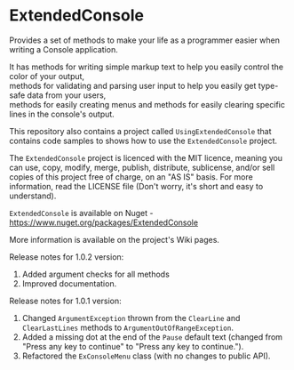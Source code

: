 # ExtendedConsole
Provides a set of methods to make your life as a programmer easier when writing a Console application.

It has methods for writing simple markup text to help you easily control the color of your output,  
methods for validating and parsing user input to help you easily get type-safe data from your users,  
methods for easily creating menus and methods for easily clearing specific lines in the console's output.

This repository also contains a project called `UsingExtendedConsole` that contains code samples to shows how to use the `ExtendedConsole` project.

The `ExtendedConsole` project is licenced with the MIT licence, meaning you can use, copy, modify, merge, publish, distribute, sublicense, and/or sell
copies of this project free of charge, on an "AS IS" basis. For more information, read the LICENSE file (Don't worry, it's short and easy to understand). 

`ExtendedConsole` is available on Nuget - https://www.nuget.org/packages/ExtendedConsole

More information is available on the project's Wiki pages.

Release notes for 1.0.2 version:

1. Added argument checks for all methods
2. Improved documentation.

Release notes for 1.0.1 version:

1. Changed `ArgumentException` thrown from the `ClearLine` and `ClearLastLines` methods to `ArgumentOutOfRangeException`.
2. Added a missing dot at the end of the `Pause` default text (changed from "Press any key to continue" to "Press any key to continue.").
3. Refactored the `ExConsoleMenu` class (with no changes to public API).

